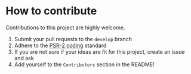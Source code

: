 # How to contribute

Contributions to this project are highly welcome.

1. Submit your pull requests to the `develop` branch
1. Adhere to the [PSR-2 coding](http://www.php-fig.org/psr/psr-2/) standard
1. If you are not sure if your ideas are fit for this project, create an issue and ask
1. Add yourself to the `Contributors` section in the README!